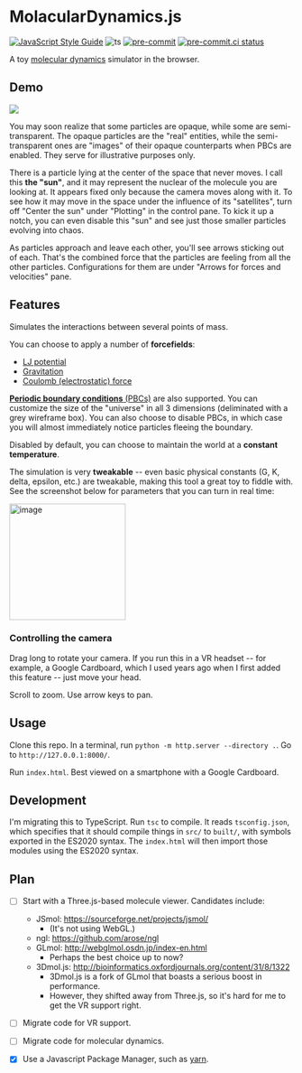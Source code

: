# MolacularDynamics.js
[![JavaScript Style Guide](https://img.shields.io/badge/code_style-standard-brightgreen.svg)](https://standardjs.com)
![ts](https://badgen.net/badge/-/TypeScript/blue?icon=typescript&label)
[![pre-commit](https://img.shields.io/badge/pre--commit-enabled-brightgreen?logo=pre-commit&logoColor=white)](https://github.com/pre-commit/pre-commit)
[![pre-commit.ci status](https://results.pre-commit.ci/badge/github/tslmy/md.js/main.svg)](https://results.pre-commit.ci/latest/github/tslmy/md.js/main)

A toy [molecular dynamics](https://en.wikipedia.org/wiki/Molecular_dynamics) simulator in the browser.

## Demo

![](https://media0.giphy.com/media/boyW0pDMJDWqyLv96Z/giphy.gif)

You may soon realize that some particles are opaque, while some are semi-transparent. The opaque particles are the "real" entities, while the semi-transparent ones are "images" of their opaque counterparts when PBCs are enabled. They serve for illustrative purposes only.

There is a particle lying at the center of the space that never moves. I call this **the "sun"**, and it may represent the nuclear of the molecule you are looking at. It appears fixed only because the camera moves along with it. To see how it may move in the space under the influence of its "satellites", turn off "Center the sun" under "Plotting" in the control pane. To kick it up a notch, you can even disable this "sun" and see just those smaller particles evolving into chaos.

As particles approach and leave each other, you'll see arrows sticking out of each. That's the combined force that the particles are feeling from all the other particles. Configurations for them are under "Arrows for forces and velocities" pane.


## Features

Simulates the interactions between several points of mass.

You can choose to apply a number of **forcefields**:
* [LJ potential](https://en.wikipedia.org/wiki/Lennard-Jones_potential)
* [Gravitation](https://en.wikipedia.org/wiki/Gravity)
* [Coulomb (electrostatic) force](https://en.wikipedia.org/wiki/Coulomb%27s_law)

[**Periodic boundary conditions** (PBCs)](https://en.wikipedia.org/wiki/Periodic_boundary_conditions) are also supported. You can customize the size of the "universe" in all 3 dimensions (deliminated with a grey wireframe box). You can also choose to disable PBCs, in which case you will almost immediately notice particles fleeing the boundary.

Disabled by default, you can choose to maintain the world at a **constant temperature**.

The simulation is very **tweakable** -- even basic physical constants (G, K, delta, epsilon, etc.) are tweakable, making this tool a great toy to fiddle with. See the screenshot below for parameters that you can turn in real time:

<img width="206" alt="image" src="https://user-images.githubusercontent.com/594058/191142550-9e44a37a-c0bf-4cad-b59b-2cdf1497315e.png">

### Controlling the camera

Drag long to rotate your camera. If you run this in a VR headset -- for example, a Google Cardboard, which I used years ago when I first added this feature -- just move your head.

Scroll to zoom. Use arrow keys to pan.

## Usage

Clone this repo. In a terminal, run `python -m http.server --directory .`. Go to `http://127.0.0.1:8000/`.

Run `index.html`. Best viewed on a smartphone with a Google Cardboard.

## Development

I'm migrating this to TypeScript. Run `tsc` to compile. It reads `tsconfig.json`, which specifies that it should compile things in `src/` to `built/`, with symbols exported in the ES2020 syntax. The `index.html` will then import those modules using the ES2020 syntax.

## Plan

- [ ] Start with a Three.js-based molecule viewer.
  Candidates include:
  - JSmol: https://sourceforge.net/projects/jsmol/
    - (It's not using WebGL.)
  - ngl: https://github.com/arose/ngl
  - GLmol: http://webglmol.osdn.jp/index-en.html
    - Perhaps the best choice up to now?
  - 3Dmol.js: http://bioinformatics.oxfordjournals.org/content/31/8/1322
    - 3Dmol.js is a fork of GLmol that boasts a serious boost in performance.
    - However, they shifted away from Three.js, so it's hard for me to get the VR support right.

- [ ] Migrate code for VR support.
- [ ] Migrate code for molecular dynamics.
- [x] Use a Javascript Package Manager, such as [yarn](https://yarnpkg.com/zh-Hans/docs/install).
